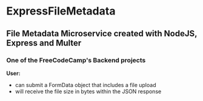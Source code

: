 # ExpressFileMetadata
## File Metadata Microservice created with NodeJS, Express and Multer
### One of the FreeCodeCamp's Backend projects

**User:**

* can submit a FormData object that includes a file upload
* will receive the file size in bytes within the JSON response

